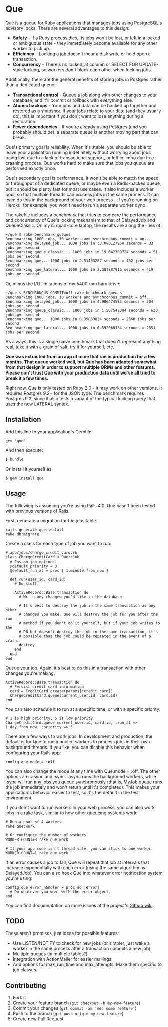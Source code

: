 # Que

Que is a queue for Ruby applications that manages jobs using PostgreSQL's advisory locks. There are several advantages to this design:

* **Safety** - If a Ruby process dies, its jobs won't be lost, or left in a locked or ambiguous state - they immediately become available for any other worker to pick up.
* **Efficiency** - Locking a job doesn't incur a disk write or hold open a transaction.
* **Concurrency** - There's no locked_at column or SELECT FOR UPDATE-style locking, so workers don't block each other when locking jobs.

Additionally, there are the general benefits of storing jobs in Postgres rather than a dedicated queue:

* **Transactional control** - Queue a job along with other changes to your database, and it'll commit or rollback with everything else.
* **Atomic backups** - Your jobs and data can be backed up together and restored as a snapshot. If your jobs relate to your data (and they usually do), this is important if you don't want to lose anything during a restoration.
* **Fewer dependencies** - If you're already using Postgres (and you probably should be), a separate queue is another moving part that can break.

Que's primary goal is reliability. When it's stable, you should be able to leave your application running indefinitely without worrying about jobs being lost due to a lack of transactional support, or left in limbo due to a crashing process. Que works hard to make sure that jobs you queue are performed exactly once.

Que's secondary goal is performance. It won't be able to match the speed or throughput of a dedicated queue, or maybe even a Redis-backed queue, but it should be plenty fast for most use cases. It also includes a worker pool, so that multiple threads can process jobs in the same process. It can even do this in the background of your web process - if you're running on Heroku, for example, you won't need to run a separate worker dyno.

The rakefile includes a benchmark that tries to compare the performance and concurrency of Que's locking mechanism to that of DelayedJob and QueueClassic. On my i5 quad-core laptop, the results are along the lines of:

    ~/que $ rake benchmark_queues
    Benchmarking 1000 jobs, 10 workers and synchronous_commit = on...
    Benchmarking delayed_job... 1000 jobs in 30.086127964 seconds = 33 jobs per second
    Benchmarking queue_classic... 1000 jobs in 19.642309724 seconds = 51 jobs per second
    Benchmarking que... 1000 jobs in 2.31483287 seconds = 432 jobs per second
    Benchmarking que_lateral... 1000 jobs in 2.383887915 seconds = 419 jobs per second

Or, minus the I/O limitations of my 5400 rpm hard drive:

    ~/que $ SYNCHRONOUS_COMMIT=off rake benchmark_queues
    Benchmarking 1000 jobs, 10 workers and synchronous_commit = off...
    Benchmarking delayed_job... 1000 jobs in 4.906474583 seconds = 204 jobs per second
    Benchmarking queue_classic... 1000 jobs in 1.587542394 seconds = 630 jobs per second
    Benchmarking que... 1000 jobs in 0.39063824 seconds = 2560 jobs per second
    Benchmarking que_lateral... 1000 jobs in 0.392068154 seconds = 2551 jobs per second

As always, this is a single naive benchmark that doesn't represent anything real, take it with a grain of salt, try it for yourself, etc.

**Que was extracted from an app of mine that ran in production for a few months. That queue worked well, but Que has been adapted somewhat from that design in order to support multiple ORMs and other features. Please don't trust Que with your production data until we've all tried to break it a few times.**

Right now, Que is only tested on Ruby 2.0 - it may work on other versions. It requires Postgres 9.2+ for the JSON type. The benchmark requires Postgres 9.3, since it also tests a variant of the typical locking query that uses the new LATERAL syntax.

## Installation

Add this line to your application's Gemfile:

    gem 'que'

And then execute:

    $ bundle

Or install it yourself as:

    $ gem install que

## Usage

The following is assuming you're using Rails 4.0. Que hasn't been tested with previous versions of Rails.

First, generate a migration for the jobs table.

    rails generate que:install
    rake db:migrate

Create a class for each type of job you want to run:

    # app/jobs/charge_credit_card.rb
    class ChargeCreditCard < Que::Job
      # Custom job options.
      @default_priority = 3
      @default_run_at = proc { 1.minute.from_now }

      def run(user_id, card_id)
        # Do stuff.

        ActiveRecord::Base.transaction do
          # Write any changes you'd like to the database.

          # It's best to destroy the job in the same transaction as any other
          # changes you make. Que will destroy the job for you after the run
          # method if you don't do it yourself, but if your job writes to the
          # DB but doesn't destroy the job in the same transaction, it's
          # possible that the job could be repeated in the event of a crash.
          destroy
        end
      end
    end

Queue your job. Again, it's best to do this in a transaction with other changes you're making.

    ActiveRecord::Base.transaction do
      # Persist credit card information
      card = CreditCard.create(params[:credit_card])
      ChargeCreditCard.queue(current_user.id, card.id)
    end

You can also schedule it to run at a specific time, or with a specific priority:

    # 1 is high priority, 5 is low priority.
    ChargeCreditCard.queue current_user.id, card.id, :run_at => 1.day.from_now, :priority => 5

There are a few ways to work jobs. In development and production, the default is for Que to run a pool of workers to process jobs in their own background threads. If you like, you can disable this behavior when configuring your Rails app:

    config.que.mode = :off

You can also change the mode at any time with Que.mode = :off. The other options are :async and :sync. :async runs the background workers, while :sync will run any jobs you queue synchronously (that is, MyJob.queue runs the job immediately and won't return until it's completed). This makes your application's behavior easier to test, so it's the default in the test environment.

If you don't want to run workers in your web process, you can also work jobs in a rake task, similar to how other queueing systems work:

    # Run a pool of 4 workers.
    rake que:work

    # Or configure the number of workers.
    WORKER_COUNT=8 rake que:work

    # If your app code isn't thread-safe, you can stick to one worker.
    WORKER_COUNT=1 rake que:work

If an error causes a job to fail, Que will repeat that job at intervals that increase exponentially with each error (using the same algorithm as DelayedJob). You can also hook Que into whatever error notification system you're using:

    config.que.error_handler = proc do |error|
      # Do whatever you want with the error object.
    end

You can find documentation on more issues at the project's [Github wiki](https://github.com/chanks/que/wiki).

## TODO

These aren't promises, just ideas for possible features:

  * Use LISTEN/NOTIFY to check for new jobs (or simpler, just wake a worker in the same process after a transaction commits a new job).
  * Multiple queues (in multiple tables?)
  * Integration with ActionMailer for easier mailings.
  * Add options for max_run_time and max_attempts. Make them specific to job classes.

## Contributing

1. Fork it
2. Create your feature branch (`git checkout -b my-new-feature`)
3. Commit your changes (`git commit -am 'Add some feature'`)
4. Push to the branch (`git push origin my-new-feature`)
5. Create new Pull Request
